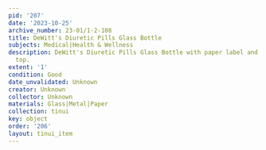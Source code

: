 ```yaml
---
pid: '207'
date: '2023-10-25'
archive_number: 23-01/1-2-108
title: DeWitt's Diuretic Pills Glass Bottle
subjects: Medical|Health & Wellness
description: DeWitt's Diuretic Pills Glass Bottle with paper label and metal screw
  top.
extent: '1'
condition: Good
date_unvalidated: Unknown
creator: Unknown
collector: Unknown
materials: Glass|Metal|Paper
collection: tinui
key: object
order: '206'
layout: tinui_item
---
```

